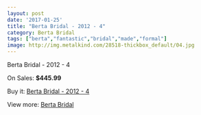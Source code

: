 ```yaml
---
layout: post
date: '2017-01-25'
title: "Berta Bridal - 2012 - 4"
category: Berta Bridal
tags: ["berta","fantastic","bridal","made","formal"]
image: http://img.metalkind.com/28518-thickbox_default/04.jpg
---
```

Berta Bridal - 2012 - 4

On Sales: **$445.99**
<a href="https://www.metalkind.com/en/berta-bridal/8653-04.html"><amp-img layout="responsive" width="600" height="600" src="//img.metalkind.com/28518-thickbox_default/04.jpg" alt="Berta Bridal - 2012 - 4 0" /></a>

Buy it: [Berta Bridal - 2012 - 4](https://www.metalkind.com/en/berta-bridal/8653-04.html "Berta Bridal - 2012 - 4")

View more: [Berta Bridal](https://www.metalkind.com/en/22-berta-bridal "Berta Bridal")
